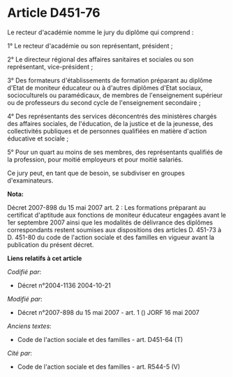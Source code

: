 # Article D451-76

Le recteur d'académie nomme le jury du diplôme qui comprend :

1° Le recteur d'académie ou son représentant, président ;

2° Le directeur régional des affaires sanitaires et sociales ou son représentant, vice-président ;

3° Des formateurs d'établissements de formation préparant au diplôme d'Etat de moniteur éducateur ou à d'autres diplômes
d'Etat sociaux, socioculturels ou paramédicaux, de membres de l'enseignement supérieur ou de professeurs du second cycle de
l'enseignement secondaire ;

4° Des représentants des services déconcentrés des ministères chargés des affaires sociales, de l'éducation, de la justice et
de la jeunesse, des collectivités publiques et de personnes qualifiées en matière d'action éducative et sociale ;

5° Pour un quart au moins de ses membres, des représentants qualifiés de la profession, pour moitié employeurs et pour moitié
salariés.

Ce jury peut, en tant que de besoin, se subdiviser en groupes d'examinateurs.

**Nota:**

Décret 2007-898 du 15 mai 2007 art. 2 : Les formations préparant au certificat d'aptitude aux fonctions de moniteur éducateur
engagées avant le 1er septembre 2007 ainsi que les modalités de délivrance des diplômes correspondants restent soumises aux
dispositions des articles D. 451-73 à D. 451-80 du code de l'action sociale et des familles en vigueur avant la publication
du présent décret.

**Liens relatifs à cet article**

_Codifié par_:

  - Décret n°2004-1136 2004-10-21

_Modifié par_:

  - Décret n°2007-898 du 15 mai 2007 - art. 1 () JORF 16 mai 2007

_Anciens textes_:

  - Code de l'action sociale et des familles - art. D451-64 (T)

_Cité par_:

  - Code de l'action sociale et des familles - art. R544-5 (V)
